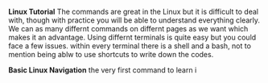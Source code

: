 **Linux Tutorial**
The commands are great in the Linux but it is difficult to deal with, though with practice you will be able to understand everything clearly.
We can as many differnt commands on differnt pages as we want which makes it an advantage.
Using differnt terminals is quite easy but you could face a few issues. within every terminal there is a shell and a bash, not to mention being ablw to use shortcuts to write down the codes.

**Basic Linux Navigation**
the very first command to learn i
